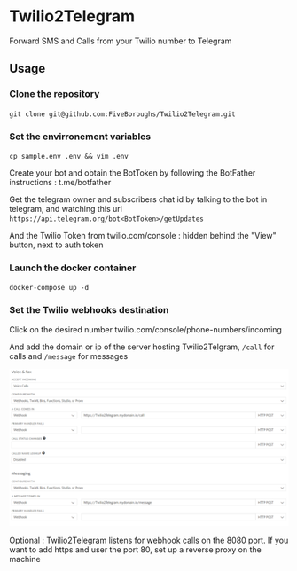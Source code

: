 # Twilio2Telegram

Forward SMS and Calls from your Twilio number to Telegram

## Usage

### Clone the repository

`git clone git@github.com:FiveBoroughs/Twilio2Telegram.git`

### Set the envirronement variables

`cp sample.env .env && vim .env`

Create your bot and obtain the BotToken by following the BotFather instructions : t.me/botfather

Get the telegram owner and subscribers chat id by talking to the bot in telegram, and watching this url `https://api.telegram.org/bot<BotToken>/getUpdates`

And the Twilio Token from twilio.com/console : hidden behind the "View" button, next to auth token

### Launch the docker container

`docker-compose up -d`

### Set the Twilio webhooks destination

Click on the desired number twilio.com/console/phone-numbers/incoming

And add the domain or ip of the server hosting Twilio2Telgram, `/call` for calls and `/message` for messages

![Twilio Webhooks settings](/static/Screenshot_twilio_webhook_settings.png)

Optional :
Twilio2Telegram listens for webhook calls on the 8080 port.
If you want to add https and user the port 80, set up a reverse proxy on the machine
